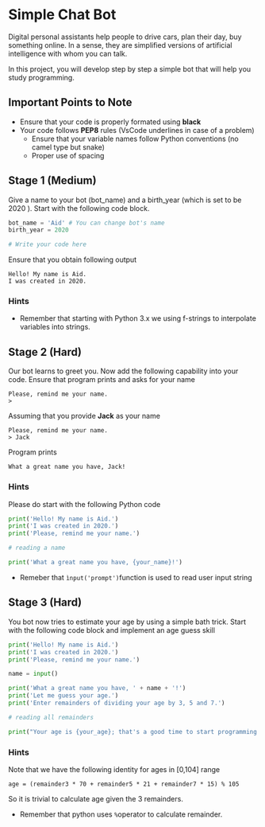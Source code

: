 # Simple Chat Bot
Digital personal assistants help people to drive cars, plan their day, buy something online. In a sense, they are simplified versions of artificial intelligence with whom you can talk.

In this project, you will develop step by step a simple bot that will help you study programming.

## Important Points to Note

* Ensure that your code is properly formated using **black**
* Your code follows **PEP8** rules (VsCode underlines in case of a problem)
  * Ensure that your variable names follow Python conventions (no camel type but snake)
  * Proper use of spacing

## Stage 1 (Medium)

Give a name to your bot (bot_name) and a birth_year (which is set to be 2020 ). Start with the following code block. 

```python
bot_name = 'Aid' # You can change bot's name
birth_year = 2020

# Write your code here
```


Ensure that you obtain following output

```
Hello! My name is Aid.
I was created in 2020.
```

### Hints

* Remember that starting with Python 3.x we using f-strings to interpolate variables into strings.


## Stage 2 (Hard)

Our bot learns to greet you. Now add the following capability into your code. Ensure that program prints and asks for your name 

```
Please, remind me your name.
>
```

Assuming that you provide **Jack** as your name

```
Please, remind me your name.
> Jack
```

Program prints 

```
What a great name you have, Jack!

```

### Hints

Please do start with the following Python code

```python
print('Hello! My name is Aid.')
print('I was created in 2020.')
print('Please, remind me your name.')

# reading a name

print('What a great name you have, {your_name}!')

```

* Remeber that `ìnput('prompt')`function is used to read user input string

## Stage 3 (Hard)

You bot now tries to estimate your age by using a simple bath trick. Start with the following code block and implement an age guess skill

```python
print('Hello! My name is Aid.')
print('I was created in 2020.')
print('Please, remind me your name.')

name = input()

print('What a great name you have, ' + name + '!')
print('Let me guess your age.')
print('Enter remainders of dividing your age by 3, 5 and 7.')

# reading all remainders

print("Your age is {your_age}; that's a good time to start programming!")
```

### Hints

Note that we have the following identity for ages in [0,104] range

`age = (remainder3 * 70 + remainder5 * 21 + remainder7 * 15) % 105`

So it is trivial to calculate age given the 3 remainders.

* Remember that python uses `%`operator to calculate remainder.
 

